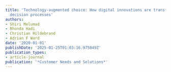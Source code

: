 ```yaml
---
title: 'Technology-augmented choice: How digital innovations are transforming consumer
  decision processes'
authors:
- Shiri Melumad
- Rhonda Hadi
- Christian Hildebrand
- Adrian F Ward
date: '2020-01-01'
publishDate: '2025-01-25T01:03:16.975849Z'
publication_types:
- article-journal
publication: '*Customer Needs and Solutions*'
---
```

